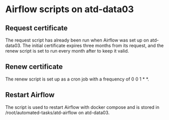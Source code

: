 # Airflow scripts on atd-data03

## Request certificate

The request script has already been run when Airflow was set up on atd-data03. The initial certificate expires three months from its request, and the renew script is set to run every month after to keep it valid.

## Renew certificate

The renew script is set up as a cron job with a frequency of 0 0 1 * *.

## Restart Airflow

The script is used to restart Airflow with docker compose and is stored in /root/automated-tasks/atd-airflow on atd-data03.